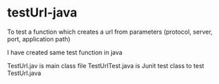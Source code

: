 testUrl-java
============

  To test a function which creates a url from parameters (protocol, server, port, application path)
  
  I have created same test function in java
  
  TestUrl.jav is main class file
  TestUrlTest.java is Junit test class to test TestUrl.java

